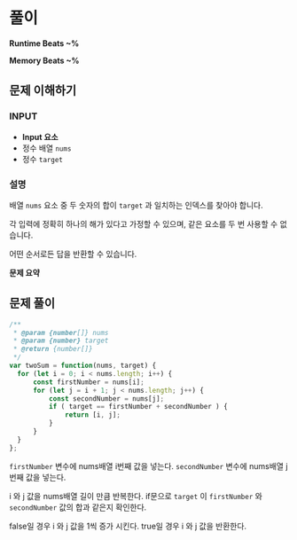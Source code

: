 # 풀이

**Runtime Beats ~%**  

**Memory Beats ~%**  


## 문제 이해하기

### INPUT
- **Input 요소**
- 정수 배열 `nums`
- 정수 `target`
### 설명
배열 `nums` 요소 중 두 숫자의 합이 `target` 과 일치하는 인덱스를 찾아야 합니다.

각 입력에 정확히 하나의 해가 있다고 가정할 수 있으며, 같은 요소를 두 번 사용할 수 없습니다.

어떤 순서로든 답을 반환할 수 있습니다.

**문제 요약**

## 문제 풀이
~~~javascript
/**
 * @param {number[]} nums
 * @param {number} target
 * @return {number[]}
 */
var twoSum = function(nums, target) {
  for (let i = 0; i < nums.length; i++) {
      const firstNumber = nums[i];
      for (let j = i + 1; j < nums.length; j++) {
          const secondNumber = nums[j];
          if ( target == firstNumber + secondNumber ) {
              return [i, j];
          }
      }
  }
};
~~~
`firstNumber` 변수에 nums배열 i번째 값을 넣는다.
`secondNumber` 변수에 nums배열 j번째 값을 넣는다.

i 와 j 값을 nums배열 길이 만큼 반복한다.
if문으로 `target` 이 `firstNumber` 와 `secondNumber` 값의 합과 같은지 확인한다.

false일 경우 i 와 j 값을 1씩 증가 시킨다.
true일 경우 i 와 j 값을 반환한다. 
